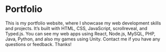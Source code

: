 # Portfolio
This is my portfolio website, where I showcase my web development skills and projects. It’s built with HTML, CSS, JavaScript, scrollreveal, and Typed.js. You can see my web apps using React, Node.js, MySQL, PHP, Java, Python, and also my games using Unity. Contact me if you have any questions or feedback. Thanks!
